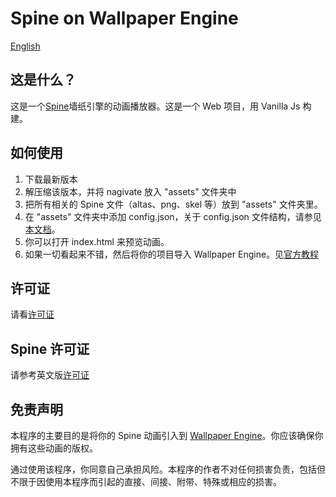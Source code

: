 # Spine on Wallpaper Engine

[English](https://github.com/spicy-wolf/spine-wallpaper-engine/blob/main/README.md)

## 这是什么？

这是一个[Spine](https://esotericsoftware.com)墙纸引擎的动画播放器。这是一个 Web 项目，用 Vanilla Js 构建。

## 如何使用

1. 下载最新版本
2. 解压缩该版本，并将 nagivate 放入 "assets" 文件夹中
3. 把所有相关的 Spine 文件（altas、png、skel 等）放到 "assets" 文件夹里。
4. 在 "assets" 文件夹中添加 config.json，关于 config.json 文件结构，请参见[本文档](https://github.com/spicy-wolf/spine-wallpaper-engine/blob/main/public/assets/README.zh.md)。
5. 你可以打开 index.html 来预览动画。
6. 如果一切看起来不错，然后将你的项目导入 Wallpaper Engine。见[官方教程](https://docs.wallpaperengine.io/en/web/first/gettingstarted.html)

## 许可证

请看[许可证](https://github.com/spicy-wolf/spine-wallpaper-engine/blob/main/LICENSE.txt)

## Spine 许可证

请参考英文版[许可证](http://zh.esotericsoftware.com/spine-editor-license#s2)

## 免责声明

本程序的主要目的是将你的 Spine 动画引入到 [Wallpaper Engine](https://www.wallpaperengine.io/zh-hans)。你应该确保你拥有这些动画的版权。

通过使用该程序，你同意自己承担风险。本程序的作者不对任何损害负责，包括但不限于因使用本程序而引起的直接、间接、附带、特殊或相应的损害。
